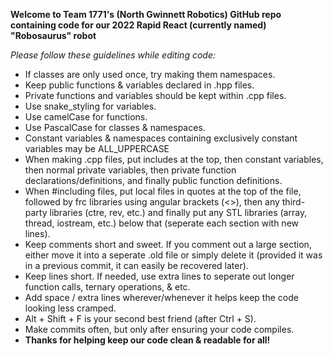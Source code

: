 **Welcome to Team 1771's (North Gwinnett Robotics) GitHub repo containing code for our 2022 Rapid React (currently named) "Robosaurus" robot**

*Please follow these guidelines while editing code:*
-  If classes are only used once, try making them namespaces.
-  Keep public functions & variables declared in .hpp files.
-  Private functions and variables should be kept within .cpp files.
-  Use snake_styling for variables.
-  Use camelCase for functions.
-  Use PascalCase for classes & namespaces.
-  Constant variables & namespaces containing exclusively constant variables may be ALL_UPPERCASE
-  When making .cpp files, put includes at the top, then constant variables, then normal private variables, then private function declarations/definitions, and finally public function definitions.
- When #including files, put local files in quotes at the top of the file, followed by frc libraries using angular brackets (<>), then any third-party libraries (ctre, rev, etc.) and finally put any STL libraries (array, thread, iostream, etc.) below that (seperate each section with new lines).
- Keep comments short and sweet. If you comment out a large section, either move it into a seperate .old file or simply delete it (provided it was in a previous commit, it can easily be recovered later).
- Keep lines short. If needed, use extra lines to seperate out longer function calls, ternary operations, & etc.
- Add space / extra lines wherever/whenever it helps keep the code looking less cramped.
- Alt + Shift + F is your second best friend (after Ctrl + S).
- Make commits often, but only after ensuring your code compiles.
- **Thanks for helping keep our code clean & readable for all!**
